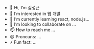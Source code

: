- 👋 Hi, I’m 김성근
- 👀 I’m interested in 웹 개발
- 🌱 I’m currently learning react, node.js...
- 💞️ I’m looking to collaborate on ...
- 📫 How to reach me ...
- 😄 Pronouns: ...
- ⚡ Fun fact: ...

<!---
tjdzms123/tjdzms123 is a ✨ special ✨ repository because its `README.md` (this file) appears on your GitHub profile.
You can click the Preview link to take a look at your changes.
--->
